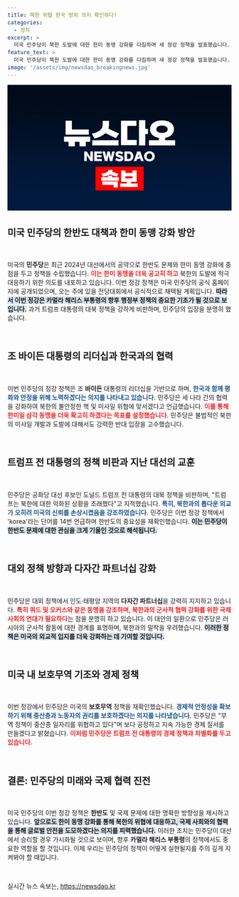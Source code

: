 ```yaml
---
title: 북한 위협 한국 방위 의지 확인하다!
categories:
  - 정치
excerpt: >
  미국 민주당이 북한 도발에 대한 한미 동맹 강화를 다짐하며 새 정강 정책을 발표했습니다. 트럼프 전 대통령의 대북 접근 방식을 비판하고, 해리스 부통령의 대선 공약을 위한 기틀을 마련했습니다.
feature_text: >
  미국 민주당이 북한 도발에 대한 한미 동맹 강화를 다짐하며 새 정강 정책을 발표했습니다. 트럼프 전 대통령의 대북 접근 방식을 비판하고, 해리스 부통령의 대선 공약을 위한 기틀을 마련했습니다.
image: '/assets/img/newsdao_breakingnews.jpg'
---
```


<p><img src="/assets/img/newsdao_breakingnews.jpg" alt="koreaapp 속보" /></p>

<h2 data-ke-size="size26">미국 민주당의 한반도 대책과 한미 동맹 강화 방안</h2>

<p data-ke-size="size16">&nbsp;</p>

<p>미국의 <b>민주당</b>은 최근 2024년 대선에서의 공약으로 한반도 문제와 한미 동맹 강화에 중점을 두고 정책을 수립했습니다. <b><span style="color: #ee2323;">이는 한미 동맹을 더욱 공고히 하고</span></b> 북한의 도발에 적극 대응하기 위한 의도를 내포하고 있습니다. 이번 정강 정책은 미국 민주당의 공식 홈페이지에 공개되었으며, 오는 주에 있을 전당대회에서 공식적으로 채택될 계획입니다. <b><span style="background-color: #21538527;">따라서 이번 정강은 카멀라 해리스 부통령의 향후 행정부 정책의 중요한 기초가 될 것으로 보입니다.</span></b> 과거 트럼프 대통령의 대북 정책을 강하게 비판하며, 민주당의 입장을 분명히 했습니다.</p>

<p data-ke-size="size16">&nbsp;</p>

<h2 data-ke-size="size26">조 바이든 대통령의 리더십과 한국과의 협력</h2>

<p data-ke-size="size16">&nbsp;</p>

<p>이번 민주당의 정강 정책은 조 <b>바이든</b> 대통령의 리더십을 기반으로 하며, <b><span style="color: #1a5490;">한국과 함께 평화와 안정을 위해 노력하겠다는 의지를 나타내고 있습니다.</span></b> 민주당은 세 나라 간의 협력을 강화하여 북한의 불안정한 핵 및 미사일 위협에 맞서겠다고 언급했습니다. <b><span style="color: #ee2323;">이를 통해 한미일 삼각 동맹을 더욱 확고히 하겠다는 목표를 설정했습니다.</span></b> 민주당은 불법적인 북한의 미사일 개발과 도발에 대해서도 강력한 반대 입장을 고수했습니다.</p>

<p data-ke-size="size16">&nbsp;</p>

<h2 data-ke-size="size26">트럼프 전 대통령의 정책 비판과 지난 대선의 교훈</h2>

<p data-ke-size="size16">&nbsp;</p>

<p>민주당은 공화당 대선 후보인 도널드 트럼프 전 대통령의 대북 정책을 비판하며, "트럼프는 북한에 대한 악화된 상황을 초래했다"고 지적했습니다. <b><span style="color: #1a5490;">특히, 북한과의 톱다운 외교가 오히려 미국의 신뢰를 손상시켰음을 강조하였습니다.</span></b> 민주당은 이번 정강 정책에서 'korea'라는 단어를 14번 언급하며 한반도의 중요성을 재확인했습니다. <b><span style="background-color: #21538527;">이는 민주당이 한반도 문제에 대한 관심을 크게 기울인 것으로 해석됩니다.</span></b></p>

<p data-ke-size="size16">&nbsp;</p>

<h2 data-ke-size="size26">대외 정책 방향과 다자간 파트너십 강화</h2>

<p data-ke-size="size16">&nbsp;</p>

<p>민주당은 대외 정책에서 인도·태평양 지역의 <b>다자간 파트너십</b>을 강력히 지지하고 있습니다. <b><span style="color: #ee2323;">특히 쿼드 및 오커스와 같은 동맹을 강조하며, 북한과의 군사적 협력 강화를 위한 국제 사회의 연대가 필요하다</span></b>는 점을 분명히 하고 있습니다. 이 대안의 일환으로 민주당은 러시아의 군사적 활동에 대한 경계를 표명하며, 북한과의 밀착을 우려했습니다. <b><span style="background-color: #21538527;">이러한 정책은 미국의 외교적 입지를 더욱 강화하는 데 기여할 것입니다.</span></b></p>

<p data-ke-size="size16">&nbsp;</p>

<h2 data-ke-size="size26">미국 내 보호무역 기조와 경제 정책</h2>

<p data-ke-size="size16">&nbsp;</p>

<p>이번 정강에서 민주당은 미국의 <b>보호무역</b> 정책을 재확인했습니다. <b><span style="color: #1a5490;">경제적 안정성을 확보하기 위해 중산층과 노동자의 권리를 보호하겠다는 의지를 나타냈습니다.</span></b> 민주당은 "무역 정책이 중산층 일자리를 위협하고 있다"며 보다 공정하고 지속 가능한 경제 질서를 만들겠다고 밝혔습니다. <b><span style="color: #ee2323;">이처럼 민주당은 트럼프 전 대통령의 경제 정책과 차별화를 두고 있습니다.</span></b></p>

<p data-ke-size="size16">&nbsp;</p>

<h2 data-ke-size="size26">결론: 민주당의 미래와 국제 협력 진전</h2>

<p data-ke-size="size16">&nbsp;</p>

<p>미국 민주당의 이번 정강 정책은 <b>한반도</b> 및 국제 문제에 대한 명확한 방향성을 제시하고 있습니다. <b><span style="background-color: #21538527;">앞으로도 한미 동맹 강화를 통해 북한의 위협에 대응하고, 국제 사회와의 협력을 통해 글로벌 안전을 도모하겠다는 의지를 피력했습니다.</span></b> 이러한 조치는 민주당이 대선에서 승리할 경우 가시화될 것으로 보이며, 향후 <b>카멀라 해리스 부통령</b>의 정책에서도 중요한 역할을 할 것입니다. 이제 우리는 민주당의 정책이 어떻게 실현될지를 주의 깊게 지켜봐야 할 때입니다.</p>

<p data-ke-size="size16">&nbsp;</p>
실시간 뉴스 속보는, <a href="https://newsdao.kr" rel="dofollow">https://newsdao.kr</a>


